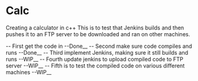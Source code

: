 # Calc
Creating a calculator in c++
This is to test that Jenkins builds and then pushes it to an FTP server to be
downloaded and ran on other machines.

  -- First get the code in                                              --Done__
  -- Second make sure code compiles and runs                            --Done__
  -- Third implement Jenkins, making sure it still builds and runs      --WIP__
  -- Fourth update jenkins to upload compiled code to FTP server        --WIP__
  -- Fifth is to test the compiled code on various different machines   --WIP__
